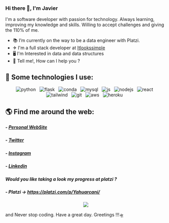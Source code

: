 ### Hi there 👋, I'm Javier

I'm a software developer with passion for technology. Always learning, improving my knowledge and skills. Willing to accept challenges and giving the 110% of me.

- 📚 I’m currently on the way to be a data engineer with Platzi.
- ✈ I'm a full stack developer at [Itlookssimple](https://www.itlookssimple.com/ "Itlookssimple") 
- 🖥️ I'm  Interested in data and data structures
- 💬 Tell me!, How can I help you ? 

## 🎯 Some technologies I use:

<p align="center">
  <img src="https://img.shields.io/badge/Python-FFD43B?style=for-the-badge&logo=python&logoColor=darkgreen" alt="python" />&nbsp;&nbsp;
  <img src="https://img.shields.io/badge/Flask-000000?style=for-the-badge&logo=flask&logoColor=white" alt="flask" />&nbsp;&nbsp;
  <img src="https://img.shields.io/badge/conda-342B029.svg?&style=for-the-badge&logo=anaconda&logoColor=white" alt="conda" />&nbsp;&nbsp;
  <img src="https://img.shields.io/badge/MySQL-00000F?style=for-the-badge&logo=mysql&logoColor=white" alt="mysql" />&nbsp;&nbsp;
  <img src="https://img.shields.io/badge/JavaScript-323330?style=for-the-badge&logo=javascript&logoColor=F7DF1E" alt="js" />&nbsp;&nbsp;
  <img src="https://img.shields.io/badge/Node.js-339933?style=for-the-badge&logo=nodedotjs&logoColor=white" alt="nodejs" />&nbsp;&nbsp;
  <img src="https://img.shields.io/badge/React-20232A?style=for-the-badge&logo=react&logoColor=61DAFB" alt="react" />&nbsp;&nbsp;
  <img src="https://img.shields.io/badge/Tailwind_CSS-38B2AC?style=for-the-badge&logo=tailwind-css&logoColor=white" alt="tailwind" />&nbsp;&nbsp;
  <img src="https://img.shields.io/badge/Git-F05032?style=for-the-badge&logo=git&logoColor=white" alt="git" />&nbsp;&nbsp;
  <img src="https://img.shields.io/badge/Amazon_AWS-FF9900?style=for-the-badge&logo=amazonaws&logoColor=white" alt="aws" />&nbsp;&nbsp;
  <img src="https://img.shields.io/badge/Heroku-430098?style=for-the-badge&logo=heroku&logoColor=white" alt="heroku" />&nbsp;&nbsp;
</p>


## 🌎 Find me around the web:
##### - [Personal WebSite](https://sarmijavier.com "Personal WebSite")
##### - [Twitter](https://twitter.com/SarmiJavier "Twitter")
##### - [Instagram](https://www.instagram.com/sarmijavier/ "Instagram")
##### - [Linkedin](https://www.linkedin.com/in/h-javier-sarmiento-y-28085a19a/ "Linkedin")
##### Would  you like taking a look my progress at platzi ?
##### - Platzi -> https://platzi.com/p/Yahuarcani/

<p align="center">
  <img align="" src="https://github-readme-stats.vercel.app/api?username=sarmijavier&theme=dark&show_icons=true&hide=contribs" />
</p>


and Never stop coding.
Have a great day. Greetings !!!🛸
